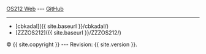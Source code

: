 ---
---

[OS212 Web](https://ui-fasilkom-os.github.io/UF-os212/) ---
[GitHub](https://github.com/UI-FASILKOM-OS/UF-os212/)

<hr>

* [cbkadal]({{ site.baseurl }}/cbkadal/)
* [ZZZOS212]({{ site.baseurl }}/ZZZOS212/)

&copy; {{ site.copyright }} --- Revision: {{ site.version }}.
